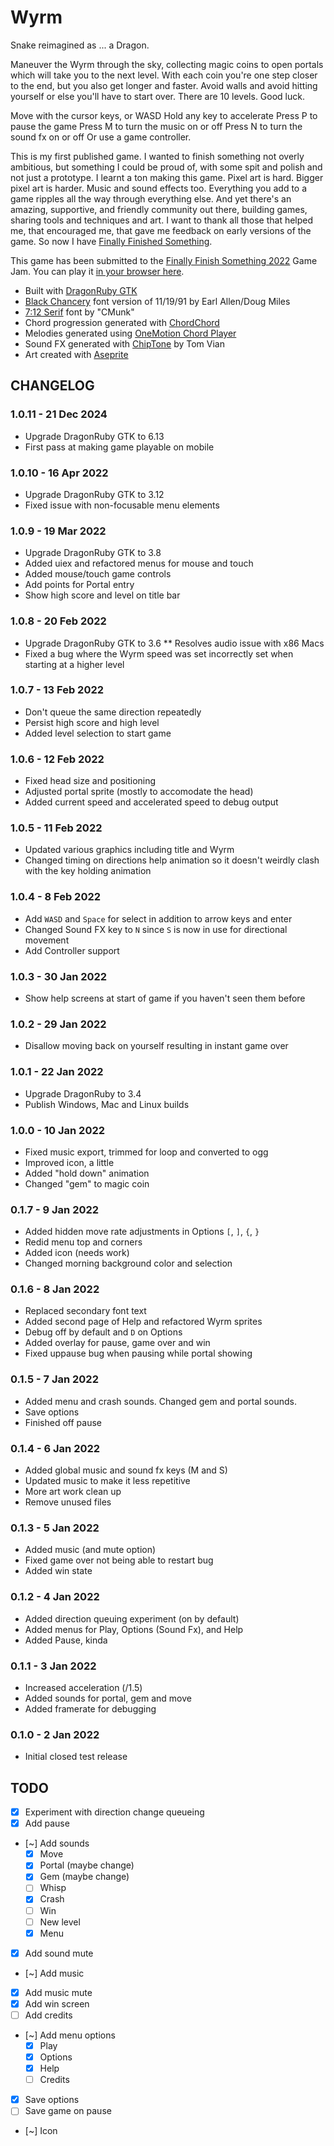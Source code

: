 # Wyrm

Snake reimagined as ... a Dragon.

Maneuver the Wyrm through the sky, collecting magic coins to open portals which will take you to the next level. With each coin you're one step closer to the end, but you also get longer and faster. Avoid walls and avoid hitting yourself or else you'll have to start over. There are 10 levels. Good luck.

Move with the cursor keys, or WASD
Hold any key to accelerate
Press P to pause the game
Press M to turn the music on or off
Press N to turn the sound fx on or off
Or use a game controller.

This is my first published game. I wanted to finish something not overly ambitious, but something I could be proud of, with some spit and polish and not just a prototype. I learnt a ton making this game. Pixel art is hard. Bigger pixel art is harder. Music and sound effects too. Everything you add to a game ripples all the way through everything else. And yet there's an amazing, supportive, and friendly community out there, building games, sharing tools and techniques and art. I want to thank all those that helped me, that encouraged me, that gave me feedback on early versions of the game. So now I have [Finally Finished Something](https://itch.io/jam/finally-finish-something-2022/rate/1339405).

This game has been submitted to the [Finally Finish Something 2022](https://itch.io/jam/finally-finish-something-2022) Game Jam. You can play it [in your browser here](https://fascinationworks.itch.io/wyrm).

* Built with [DragonRuby GTK](https://dragonruby.itch.io/dragonruby-gtk)
* [Black Chancery](https://www.1001fonts.com/blackchancery-font.html) font version of 11/19/91 by Earl Allen/Doug Miles
* [7:12 Serif](https://www.1001fonts.com/7-12-serif-font.html) font by "CMunk"
* Chord progression generated with [ChordChord](https://chordchord.com/)
* Melodies generated using [OneMotion Chord Player](https://www.onemotion.com/chord-player/)
* Sound FX generated with [ChipTone](https://sfbgames.itch.io/chiptone) by Tom Vian
* Art created with [Aseprite](https://www.aseprite.org/)

## CHANGELOG

### 1.0.11 - 21 Dec 2024

* Upgrade DragonRuby GTK to 6.13
* First pass at making game playable on mobile

### 1.0.10 - 16 Apr 2022

* Upgrade DragonRuby GTK to 3.12
* Fixed issue with non-focusable menu elements

### 1.0.9 - 19 Mar 2022

* Upgrade DragonRuby GTK to 3.8
* Added uiex and refactored menus for mouse and touch
* Added mouse/touch game controls
* Add points for Portal entry
* Show high score and level on title bar

### 1.0.8 - 20 Feb 2022

* Upgrade DragonRuby GTK to 3.6
** Resolves audio issue with x86 Macs
* Fixed a bug where the Wyrm speed was set incorrectly set when starting at a higher level

### 1.0.7 - 13 Feb 2022

* Don't queue the same direction repeatedly
* Persist high score and high level
* Added level selection to start game

### 1.0.6 - 12 Feb 2022

* Fixed head size and positioning
* Adjusted portal sprite (mostly to accomodate the head)
* Added current speed and accelerated speed to debug output

### 1.0.5 - 11 Feb 2022

* Updated various graphics including title and Wyrm
* Changed timing on directions help animation so it doesn't weirdly clash with the key holding animation

### 1.0.4 - 8 Feb 2022

* Add `WASD` and `Space` for select in addition to arrow keys and enter
* Changed Sound FX key to `N` since `S` is now in use for directional movement
* Add Controller support

### 1.0.3 - 30 Jan 2022

* Show help screens at start of game if you haven't seen them before

### 1.0.2 - 29 Jan 2022

* Disallow moving back on yourself resulting in instant game over

### 1.0.1 - 22 Jan 2022

* Upgrade DragonRuby to 3.4
* Publish Windows, Mac and Linux builds

### 1.0.0 - 10 Jan 2022

* Fixed music export, trimmed for loop and converted to ogg
* Improved icon, a little
* Added "hold down" animation
* Changed "gem" to magic coin


### 0.1.7 - 9 Jan 2022

* Added hidden move rate adjustments in Options `[`, `]`, `{`, `}`
* Redid menu top and corners
* Added icon (needs work)
* Changed morning background color and selection

### 0.1.6 - 8 Jan 2022

* Replaced secondary font text
* Added second page of Help and refactored Wyrm sprites
* Debug off by default and `D` on Options
* Added overlay for pause, game over and win
* Fixed uppause bug when pausing while portal showing

### 0.1.5 - 7 Jan 2022

* Added menu and crash sounds. Changed gem and portal sounds.
* Save options
* Finished off pause

### 0.1.4 - 6 Jan 2022

* Added global music and sound fx keys (M and S)
* Updated music to make it less repetitive
* More art work clean up
* Remove unused files

### 0.1.3 - 5 Jan 2022

* Added music (and mute option)
* Fixed game over not being able to restart bug
* Added win state

### 0.1.2 - 4 Jan 2022

* Added direction queuing experiment (on by default)
* Added menus for Play, Options (Sound Fx), and Help
* Added Pause, kinda

### 0.1.1 - 3 Jan 2022

* Increased acceleration (/1.5)
* Added sounds for portal, gem and move
* Added framerate for debugging

### 0.1.0 - 2 Jan 2022

* Initial closed test release


## TODO

- [x] Experiment with direction change queueing
- [x] Add pause
- [~] Add sounds
  - [x] Move
  - [x] Portal (maybe change)
  - [x] Gem (maybe change)
  - [ ] Whisp
  - [x] Crash
  - [ ] Win
  - [ ] New level
  - [x] Menu
- [x] Add sound mute
- [~] Add music
- [x] Add music mute
- [x] Add win screen
- [ ] Add credits
- [~] Add menu options
	- [x] Play
	- [x] Options
	- [x] Help
	- [ ] Credits
- [x] Save options
- [ ] Save game on pause
- [~] Icon
